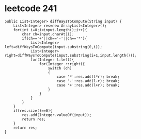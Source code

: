 # leetcode 241
    public List<Integer> diffWaysToCompute(String input) {
        List<Integer> res=new ArrayList<Integer>();
        for(int i=0;i<input.length();i++){
            char ch=input.charAt(i);
            if(ch=='+'||ch=='-'||ch=='*'){
                List<Integer> left=diffWaysToCompute(input.substring(0,i));
                List<Integer> right=diffWaysToCompute(input.substring(i+1,input.length()));
                for(Integer l:left){
                    for(Integer r:right){
                        switch (ch)
                        {
                            case '*':res.add(l*r); break;
                            case '-':res.add(l-r); break;
                            case '+':res.add(l+r); break;
                        }
                    }
                }
            }
        }
        if(res.size()==0){
            res.add(Integer.valueOf(input));
            return res;
        }
        return res;
    }
